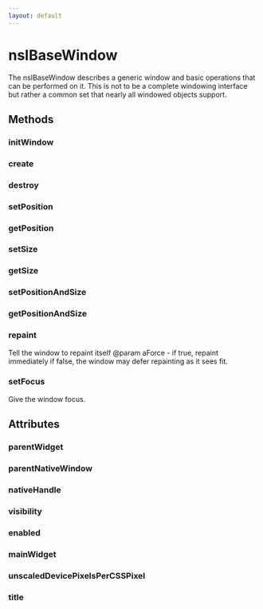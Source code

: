 ```yaml
---
layout: default
---
```


# nsIBaseWindow #

The nsIBaseWindow describes a generic window and basic operations that 
can be performed on it.  This is not to be a complete windowing interface
but rather a common set that nearly all windowed objects support.    


## Methods ##

### initWindow ###

### create ###

### destroy ###

### setPosition ###

### getPosition ###

### setSize ###

### getSize ###

### setPositionAndSize ###

### getPositionAndSize ###

### repaint ###
 
Tell the window to repaint itself
@param aForce - if true, repaint immediately
                if false, the window may defer repainting as it sees fit.


### setFocus ###

Give the window focus.


## Attributes ##

### parentWidget ###

### parentNativeWindow ###

### nativeHandle ###

### visibility ###

### enabled ###

### mainWidget ###

### unscaledDevicePixelsPerCSSPixel ###

### title ###
